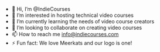 - 👋 Hi, I’m @IndieCourses
- 👀 I’m interested in hosting technical video courses
- 🌱 I’m currently learning the needs of video course creators
- 💞️ I’m looking to collaborate on creating video courses
- 📫 How to reach me info@indiecourses.com
- ⚡ Fun fact: We love Meerkats and our logo is one!

<!---
IndieCourses/IndieCourses is a ✨ special ✨ repository because its `README.md` (this file) appears on your GitHub profile.
You can click the Preview link to take a look at your changes.
--->
